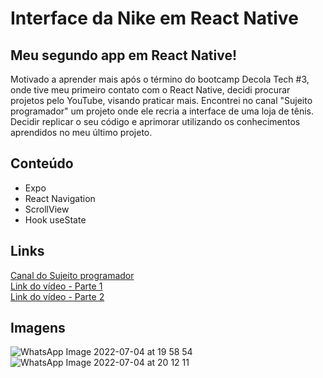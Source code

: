 # Interface da Nike em React Native

## Meu segundo app em React Native!

Motivado a aprender mais após o término do bootcamp Decola Tech #3, onde tive meu primeiro contato com o React Native, decidi procurar projetos pelo YouTube, visando praticar mais. Encontrei no canal "Sujeito programador" um projeto onde ele recria a interface de uma loja de tênis. Decidir replicar o seu código e aprimorar utilizando os conhecimentos aprendidos no meu último projeto.

## Conteúdo

- Expo
- React Navigation
- ScrollView
- Hook useState

## Links

[Canal do Sujeito programador](https://www.youtube.com/c/Sujeitoprogramador)  
[Link do vídeo - Parte 1](https://www.youtube.com/watch?v=RZbz26EVysA&t=32s&ab_channel=Sujeitoprogramador)  
[Link do vídeo - Parte 2](https://www.youtube.com/watch?v=YmNzbSesk0E&ab_channel=Sujeitoprogramador)

## Imagens

![WhatsApp Image 2022-07-04 at 19 58 54](https://user-images.githubusercontent.com/94722696/177224385-9191cffe-f1d9-43c9-8cae-8345fa281aab.jpeg)
![WhatsApp Image 2022-07-04 at 20 12 11](https://user-images.githubusercontent.com/94722696/177224378-2424db41-4b97-41b4-8e52-d25c3d9b40a4.jpeg)

